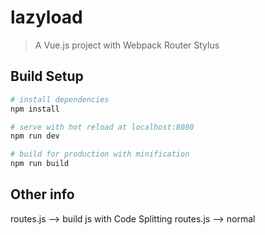 # lazyload

> A Vue.js project with Webpack Router Stylus

## Build Setup

``` bash
# install dependencies
npm install

# serve with hot reload at localhost:8080
npm run dev

# build for production with minification
npm run build

```
## Other info
routes.js --> build js with Code Splitting
routes.js --> normal